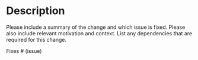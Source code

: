 # Description

Please include a summary of the change and which issue is fixed. Please also include relevant motivation and context.
List any dependencies that are required for this change.

Fixes # (issue)


